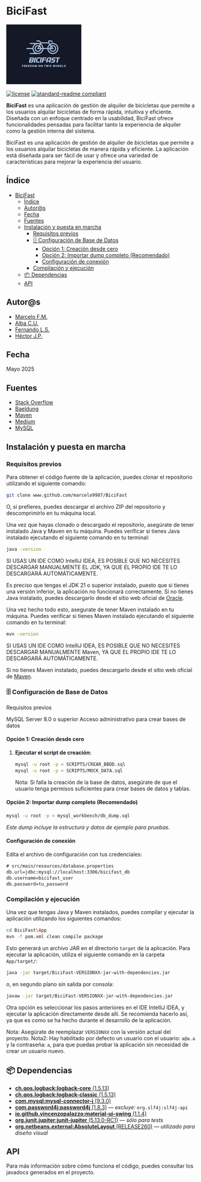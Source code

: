 # BiciFast

![banner](App/src/main/resources/imagenes/bicifast_logo.jpeg)

[![license](https://img.shields.io/github/license/marcelo9987/BiciFast.svg)](LICENSE)
[![standard-readme compliant](https://img.shields.io/badge/readme%20style-standard-brightgreen.svg?style=flat-square)](https://github.com/RichardLitt/standard-readme)

**BiciFast** es una aplicación de gestión de alquiler de bicicletas que permite a los usuarios alquilar bicicletas de forma rápida, intuitiva y eficiente. Diseñada con un enfoque centrado en la usabilidad, BiciFast ofrece funcionalidades pensadas para facilitar tanto la experiencia de alquiler como la gestión interna del sistema.

BiciFast es una aplicación de gestión de alquiler de bicicletas que permite a los usuarios alquilar bicicletas de manera rápida y eficiente. La aplicación está diseñada para ser fácil de usar y ofrece una variedad de características para mejorar la experiencia del usuario.

## Índice

<!-- TOC -->
* [BiciFast](#bicifast)
  * [Índice](#índice)
  * [Autor@s](#autors)
  * [Fecha](#fecha)
  * [Fuentes](#fuentes)
  * [Instalación y puesta en marcha](#instalación-y-puesta-en-marcha)
    * [Requisitos previos](#requisitos-previos)
    * [🗄️ Configuración de Base de Datos](#-configuración-de-base-de-datos)
      * [Opción 1: Creación desde cero](#opción-1-creación-desde-cero)
      * [Opción 2: Importar dump completo (Recomendado)](#opción-2-importar-dump-completo-recomendado)
      * [Configuración de conexión](#configuración-de-conexión)
    * [Compilación y ejecución](#compilación-y-ejecución)
  * [📦 Dependencias](#-dependencias)
  * [API](#api)
<!-- TOC -->

## Autor@s

* [Marcelo F.M.](https://github.com/marcelo9987)
* [Alba C.U.](https://github.com/Albacrucexx)
* [Fernando L.S.](https://github.com/Fernanplays46)
* [Héctor J.P.](https://github.com/hectorjimenez11)

## Fecha

Mayo 2025

## Fuentes

* [Stack Overflow](https://stackoverflow.com/)
* [Baeldung](https://www.baeldung.com/)
* [Maven](https://maven.apache.org/)
* [Medium](https://medium.com/)
* [MySQL](https://www.mysql.com/)

## Instalación y puesta en marcha

### Requisitos previos

Para obtener el código fuente de la aplicación, puedes clonar el repositorio utilizando el siguiente comando:

```bash
git clone www.github.com/marcelo9987/BiciFast
```

O, si prefieres, puedes descargar el archivo ZIP del repositorio y descomprimirlo en tu máquina local.

Una vez que hayas clonado o descargado el repositorio, asegúrate de tener instalado Java y Maven en tu máquina. Puedes verificar si tienes Java instalado ejecutando el siguiente comando en tu terminal:

```bash
java -version
```

SI USAS UN IDE COMO IntelliJ IDEA, ES POSIBLE QUE NO NECESITES DESCARGAR MANUALMENTE EL JDK, YA QUE EL PROPIO IDE TE LO DESCARGARÁ AUTOMÁTICAMENTE.

Es preciso que tengas el JDK 21 o superior instalado, puesto que si tienes una versión inferior, la aplicación no funcionará correctamente.
Si no tienes Java instalado, puedes descargarlo desde el sitio web oficial de [Oracle](https://www.oracle.com/java/technologies/javase-jdk21-downloads.html).

Una vez hecho todo esto, asegurate de tener Maven instalado en tu máquina. Puedes verificar si tienes Maven instalado ejecutando el siguiente comando en tu terminal:

```bash
mvn -version
```

SI USAS UN IDE COMO IntelliJ IDEA, ES POSIBLE QUE NO NECESITES DESCARGAR MANUALMENTE Maven, YA QUE EL PROPIO IDE TE LO DESCARGARÁ AUTOMÁTICAMENTE.

Si no tienes Maven instalado, puedes descargarlo desde el sitio web oficial de [Maven](https://maven.apache.org/download.cgi).

### 🗄️ Configuración de Base de Datos

Requisitos previos

MySQL Server 8.0 o superior
Acceso administrativo para crear bases de datos

#### Opción 1: Creación desde cero

1. **Ejecutar el script de creación:**
   ```bash
   mysql -u root -p < SCRIPTS/CREAR_BBDD.sql
   mysql -u root -p < SCRIPTS/MOCK_DATA.sql
   ```
   Nota: Si falla la creación de la base de datos, asegúrate de que el usuario tenga permisos suficientes para crear bases de datos y tablas.

#### Opción 2: Importar dump completo (Recomendado)

```bash
mysql -u root -p < mysql_workbench/db_dump.sql
```

*Este dump incluye la estructura y datos de ejemplo para pruebas.*

#### Configuración de conexión

Edita el archivo de configuración con tus credenciales:

```properties
# src/main/resources/database.properties
db.url=jdbc:mysql://localhost:3306/bicifast_db
db.username=bicifast_user
db.password=tu_password
```

### Compilación y ejecución

Una vez que tengas Java y Maven instalados, puedes compilar y ejecutar la aplicación utilizando los siguientes comandos:

```bash
cd BiciFast\App
mvn -f pom.xml clean compile package
```

Esto generará un archivo JAR en el directorio `target` de la aplicación.
Para ejecutar la aplicación, utiliza el siguiente comando en la carpeta `App/target/`:

```bash
java -jar target/BiciFast-VERSIONXX-jar-with-dependencies.jar 
```

o, en segundo plano sin salida por consola:

```bash
javaw -jar target/BiciFast-VERSIONXX-jar-with-dependencies.jar
```

Otra opción es seleccionar los pasos anteriores en el IDE IntelliJ IDEA, y ejecutar la aplicación directamente desde allí.
Se recomienda hacerlo así, ya que es como se ha hecho durante el desarrollo de la aplicación.

Nota: Asegúrate de reemplazar `VERSIONXX` con la versión actual del proyecto.
Nota2: Hay habilitado por defecto un usuario con el usuario: `a@a.a` y la contraseña: `a`, para que puedas probar la aplicación sin necesidad de crear un usuario nuevo.

## 📦 Dependencias

- [**ch.qos.logback:logback-core** (1.5.13)](https://logback.qos.ch/)
- [**ch.qos.logback:logback-classic** (1.5.13)](https://logback.qos.ch/)
- [**com.mysql:mysql-connector-j** (9.3.0)](https://dev.mysql.com/downloads/connector/j/)
- [**com.password4j:password4j** (1.8.3)](https://password4j.com/) — *excluye:* `org.slf4j:slf4j-api`
- [**io.github.vincenzopalazzo:material-ui-swing** (1.1.4)](https://github.com/vincenzopalazzo/material-ui-swing)
- [**org.junit.jupiter:junit-jupiter** (5.13.0-RC1)](https://junit.org/junit5/) — *sólo para tests*
- [**org.netbeans.external:AbsoluteLayout** (RELEASE260)](https://netbeans.apache.org/) — *utilizado para diseño visual*

## API

Para más información sobre cómo funciona el código,
puedes consultar los javadocs generados en el proyecto.

